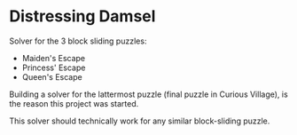 # Distressing Damsel

Solver for the 3 block sliding puzzles:
- Maiden's Escape
- Princess' Escape
- Queen's Escape

Building a solver for the lattermost puzzle (final puzzle in Curious Village), is the reason this project was started.

This solver should technically work for any similar block-sliding puzzle.
